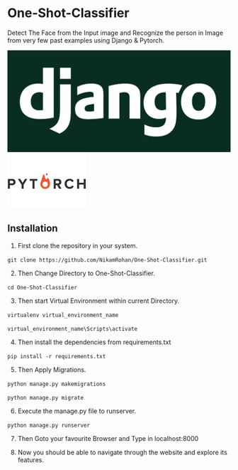 
# One-Shot-Classifier
Detect The Face from the Input image and Recognize the person in Image from very few past examples using Django & Pytorch.

![Django Logo](/images/Django_logo.png)
![Pytorch Logo](/images/Pytorch_logo.png)

## Installation

1. First clone the repository in your system.

`git clone https://github.com/NikamRohan/One-Shot-Classifier.git`

2. Then Change Directory to One-Shot-Classifier.

`cd One-Shot-Classifier`

3. Then start Virtual Environment within current Directory.

`virtualenv virtual_environment_name`

`virtual_environment_name\Scripts\activate`

4. Then install the dependencies from requirements.txt

`pip install -r requirements.txt`

5. Then Apply Migrations.

`python manage.py makemigrations`

`python manage.py migrate`

6. Execute the manage.py file to runserver.

`python manage.py runserver`

7. Then Goto your favourite Browser and Type in localhost:8000

8. Now you should be able to navigate through the website and explore its features.

